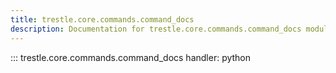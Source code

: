 ```yaml
---
title: trestle.core.commands.command_docs
description: Documentation for trestle.core.commands.command_docs module
---
```

::: trestle.core.commands.command_docs
handler: python
